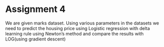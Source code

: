 # Assignment 4

We are given marks dataset. Using various parameters in the datasets we
need to predict the housing price using Logistic regression with delta learning rule using
Newton’s method and compare the results with LOG(using gradient descent)
